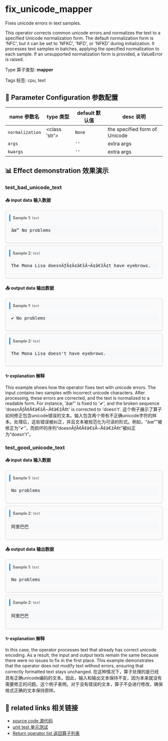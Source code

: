 # fix_unicode_mapper

Fixes unicode errors in text samples.

This operator corrects common unicode errors and normalizes the text to a specified
Unicode normalization form. The default normalization form is 'NFC', but it can be set
to 'NFKC', 'NFD', or 'NFKD' during initialization. It processes text samples in batches,
applying the specified normalization to each sample. If an unsupported normalization
form is provided, a ValueError is raised.

Type 算子类型: **mapper**

Tags 标签: cpu, text

## 🔧 Parameter Configuration 参数配置
| name 参数名 | type 类型 | default 默认值 | desc 说明 |
|--------|------|--------|------|
| `normalization` | <class 'str'> | `None` | the specified form of Unicode |
| `args` |  | `''` | extra args |
| `kwargs` |  | `''` | extra args |

## 📊 Effect demonstration 效果演示
### test_bad_unicode_text

#### 📥 input data 输入数据
<div class="sample-card" style="border:1px solid #ddd; padding:12px; margin:8px 0; border-radius:6px; background:#fafafa; box-shadow:0 1px 3px rgba(0,0,0,0.1);"><div class="sample-header" style="background:#f8f9fa; padding:4px 8px; margin-bottom:6px; border-radius:3px; font-size:0.9em; color:#666; border-left:3px solid #007acc;"><strong>Sample 1:</strong> text</div><pre style="padding:6px; background:#f6f8fa; border-radius:4px; overflow-x:auto; white-space:pre; word-wrap:normal;">âœ” No problems</pre></div><div class="sample-card" style="border:1px solid #ddd; padding:12px; margin:8px 0; border-radius:6px; background:#fafafa; box-shadow:0 1px 3px rgba(0,0,0,0.1);"><div class="sample-header" style="background:#f8f9fa; padding:4px 8px; margin-bottom:6px; border-radius:3px; font-size:0.9em; color:#666; border-left:3px solid #007acc;"><strong>Sample 2:</strong> text</div><pre style="padding:6px; background:#f6f8fa; border-radius:4px; overflow-x:auto; white-space:pre; word-wrap:normal;">The Mona Lisa doesnÃƒÂ¢Ã¢â€šÂ¬Ã¢â€žÂ¢t have eyebrows.</pre></div>

#### 📤 output data 输出数据
<div class="sample-card" style="border:1px solid #ddd; padding:12px; margin:8px 0; border-radius:6px; background:#fafafa; box-shadow:0 1px 3px rgba(0,0,0,0.1);"><div class="sample-header" style="background:#f8f9fa; padding:4px 8px; margin-bottom:6px; border-radius:3px; font-size:0.9em; color:#666; border-left:3px solid #007acc;"><strong>Sample 1:</strong> text</div><pre style="padding:6px; background:#f6f8fa; border-radius:4px; overflow-x:auto; white-space:pre; word-wrap:normal;">✔ No problems</pre></div><div class="sample-card" style="border:1px solid #ddd; padding:12px; margin:8px 0; border-radius:6px; background:#fafafa; box-shadow:0 1px 3px rgba(0,0,0,0.1);"><div class="sample-header" style="background:#f8f9fa; padding:4px 8px; margin-bottom:6px; border-radius:3px; font-size:0.9em; color:#666; border-left:3px solid #007acc;"><strong>Sample 2:</strong> text</div><pre style="padding:6px; background:#f6f8fa; border-radius:4px; overflow-x:auto; white-space:pre; word-wrap:normal;">The Mona Lisa doesn&#x27;t have eyebrows.</pre></div>

#### ✨ explanation 解释
This example shows how the operator fixes text with unicode errors. The input contains two samples with incorrect unicode characters. After processing, these errors are corrected, and the text is normalized to a readable form. For instance, 'âœ”' is fixed to '✔', and the broken sequence 'doesnÃƒÂ¢Ã¢â€šÂ¬Ã¢â€žÂ¢t' is corrected to 'doesn't'.
这个例子展示了算子如何修正包含unicode错误的文本。输入包含两个带有不正确unicode字符的样本。处理后，这些错误被纠正，并且文本被规范化为可读的形式。例如，“âœ””被修正为“✔”，而损坏的序列“doesnÃƒÂ¢Ã¢â€šÂ¬Ã¢â€žÂ¢t”被纠正为“doesn't”。

### test_good_unicode_text

#### 📥 input data 输入数据
<div class="sample-card" style="border:1px solid #ddd; padding:12px; margin:8px 0; border-radius:6px; background:#fafafa; box-shadow:0 1px 3px rgba(0,0,0,0.1);"><div class="sample-header" style="background:#f8f9fa; padding:4px 8px; margin-bottom:6px; border-radius:3px; font-size:0.9em; color:#666; border-left:3px solid #007acc;"><strong>Sample 1:</strong> text</div><pre style="padding:6px; background:#f6f8fa; border-radius:4px; overflow-x:auto; white-space:pre; word-wrap:normal;">No problems</pre></div><div class="sample-card" style="border:1px solid #ddd; padding:12px; margin:8px 0; border-radius:6px; background:#fafafa; box-shadow:0 1px 3px rgba(0,0,0,0.1);"><div class="sample-header" style="background:#f8f9fa; padding:4px 8px; margin-bottom:6px; border-radius:3px; font-size:0.9em; color:#666; border-left:3px solid #007acc;"><strong>Sample 2:</strong> text</div><pre style="padding:6px; background:#f6f8fa; border-radius:4px; overflow-x:auto; white-space:pre; word-wrap:normal;">阿里巴巴</pre></div>

#### 📤 output data 输出数据
<div class="sample-card" style="border:1px solid #ddd; padding:12px; margin:8px 0; border-radius:6px; background:#fafafa; box-shadow:0 1px 3px rgba(0,0,0,0.1);"><div class="sample-header" style="background:#f8f9fa; padding:4px 8px; margin-bottom:6px; border-radius:3px; font-size:0.9em; color:#666; border-left:3px solid #007acc;"><strong>Sample 1:</strong> text</div><pre style="padding:6px; background:#f6f8fa; border-radius:4px; overflow-x:auto; white-space:pre; word-wrap:normal;">No problems</pre></div><div class="sample-card" style="border:1px solid #ddd; padding:12px; margin:8px 0; border-radius:6px; background:#fafafa; box-shadow:0 1px 3px rgba(0,0,0,0.1);"><div class="sample-header" style="background:#f8f9fa; padding:4px 8px; margin-bottom:6px; border-radius:3px; font-size:0.9em; color:#666; border-left:3px solid #007acc;"><strong>Sample 2:</strong> text</div><pre style="padding:6px; background:#f6f8fa; border-radius:4px; overflow-x:auto; white-space:pre; word-wrap:normal;">阿里巴巴</pre></div>

#### ✨ explanation 解释
In this case, the operator processes text that already has correct unicode encoding. As a result, the input and output texts remain the same because there were no issues to fix in the first place. This example demonstrates that the operator does not modify text without errors, ensuring that correctly formatted text stays unchanged.
在这种情况下，算子处理的是已经具有正确unicode编码的文本。因此，输入和输出文本保持不变，因为本来就没有需要修正的问题。这个例子表明，对于没有错误的文本，算子不会进行修改，确保格式正确的文本保持原样。


## 🔗 related links 相关链接
- [source code 源代码](../../../data_juicer/ops/mapper/fix_unicode_mapper.py)
- [unit test 单元测试](../../../tests/ops/mapper/test_fix_unicode_mapper.py)
- [Return operator list 返回算子列表](../../Operators.md)
